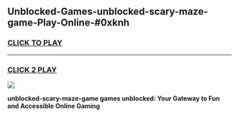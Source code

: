 
## Unblocked-Games-unblocked-scary-maze-game-Play-Online-#0xknh
<h3>
<a href="https://premium.freeplayer.one?title=unblocked-scary-maze-game&ref=27F">CLICK TO PLAY</a></h3>
<hr>

<h3>
<a href="https://premium.freeplayer.one?title=unblocked-scary-maze-game&ref=27F">CLICK 2 PLAY</a>
  
</h3>

<a href="https://premium.freeplayer.one?title=unblocked-scary-maze-game&ref=27F"><img src="https://clearcache.store/games.png"></a>


**unblocked-scary-maze-game games unblocked: Your Gateway to Fun and Accessible Online Gaming**
